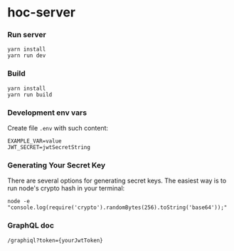 # hoc-server

### Run server
```
yarn install
yarn run dev
```

### Build
```
yarn install
yarn run build
```

### Development env vars
Create file `.env` with such content:
```
EXAMPLE_VAR=value
JWT_SECRET=jwtSecretString
```

### Generating Your Secret Key
There are several options for generating secret keys. The easiest way is to run node's crypto hash in your terminal:
```
node -e "console.log(require('crypto').randomBytes(256).toString('base64'));"
```

### GraphQL doc
`/graphiql?token={yourJwtToken}`
